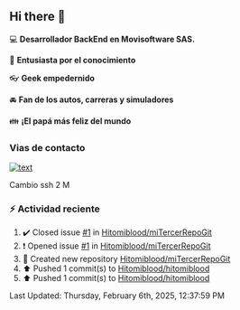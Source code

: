 ## Hi there 👋

:computer: **Desarrollador BackEnd en Movisoftware SAS.**

:pencil: **Entusiasta por el conocimiento**

:eyeglasses: **Geek empedernido**

:oncoming_automobile: **Fan de los autos, carreras y simuladores**

:family: **¡El papá más feliz del mundo**

### Vias de contacto

[![text](https://img.shields.io/badge/LinkedIn-0077B5?style=for-the-badge&logo=linkedin&logoColor=white)](https://www.linkedin.com/in/miguel-santiago-g%C3%B3mez-su%C3%A1rez-83275420b/)

Cambio ssh 2 M

### :zap: Actividad reciente
<!--RECENT_ACTIVITY:start-->
1. ✔️ Closed issue [#1](https://github.com/Hitomiblood/miTercerRepoGit/issues/1) in [Hitomiblood/miTercerRepoGit](https://github.com/Hitomiblood/miTercerRepoGit)<br>
2. ❗️ Opened issue [#1](https://github.com/Hitomiblood/miTercerRepoGit/issues/1) in [Hitomiblood/miTercerRepoGit](https://github.com/Hitomiblood/miTercerRepoGit)<br>
3. 📔 Created new repository [Hitomiblood/miTercerRepoGit](https://github.com/Hitomiblood/miTercerRepoGit)<br>
4. ⬆️ Pushed 1 commit(s) to [Hitomiblood/hitomiblood](https://github.com/Hitomiblood/hitomiblood)<br>
5. ⬆️ Pushed 1 commit(s) to [Hitomiblood/hitomiblood](https://github.com/Hitomiblood/hitomiblood)<br>
<!--RECENT_ACTIVITY:end-->
<!--RECENT_ACTIVITY:last_update-->
Last Updated: Thursday, February 6th, 2025, 12:37:59 PM
<!--RECENT_ACTIVITY:last_update_end-->
